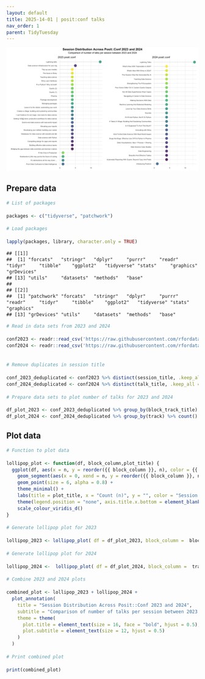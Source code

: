 ```yaml
---
layout: default
title: 2025-14-01 | posit:conf talks
nav_order: 1
parent: TidyTuesday
---
```

![Combined Plot](posit_conf_files/figure-gfm/unnamed-chunk-1-1.png)

## Prepare data

``` r
# List of packages

packages <- c("tidyverse", "patchwork")

# Load packages

lapply(packages, library, character.only = TRUE)
```

    ## [[1]]
    ##  [1] "forcats"   "stringr"   "dplyr"     "purrr"     "readr"     "tidyr"     "tibble"    "ggplot2"   "tidyverse" "stats"     "graphics"  "grDevices"
    ## [13] "utils"     "datasets"  "methods"   "base"     
    ## 
    ## [[2]]
    ##  [1] "patchwork" "forcats"   "stringr"   "dplyr"     "purrr"     "readr"     "tidyr"     "tibble"    "ggplot2"   "tidyverse" "stats"     "graphics" 
    ## [13] "grDevices" "utils"     "datasets"  "methods"   "base"

``` r
# Read in data sets from 2023 and 2024

conf2023 <- readr::read_csv('https://raw.githubusercontent.com/rfordatascience/tidytuesday/main/data/2025/2025-01-14/conf2023.csv')
conf2024 <- readr::read_csv('https://raw.githubusercontent.com/rfordatascience/tidytuesday/main/data/2025/2025-01-14/conf2024.csv')


# Remove duplicates in session title

conf_2023_deduplicated <- conf2023 %>% distinct(session_title, .keep_all = TRUE)
conf_2024_deduplicated <- conf2024 %>% distinct(talk_title, .keep_all = TRUE)

# Prepare data sets to plot number of talks for 2023 and 2024

df_plot_2023 <- conf_2023_deduplicated %>% group_by(block_track_title) %>% count() %>% as_tibble()
df_plot_2024 <- conf_2024_deduplicated %>% group_by(track) %>% count() %>% as_tibble()
```

## Plot data

``` r
# Function to plot data

lollipop_plot <- function(df, block_column,plot_title) {
  ggplot(df, aes(x = n, y = reorder({{ block_column }}, n), color = {{ block_column }})) +
    geom_segment(aes(x = 0, xend = n, y = reorder({{ block_column }}, n), yend = reorder({{block_column}},n)),linetype = "dashed", color = "grey") +
    geom_point(size = 6, alpha = 0.8) +
    theme_minimal() +
    labs(title = plot_title, x = "Count (n)", y = "", color = "Session Title") +
    theme(legend.position = "none", axis.title.x.bottom = element_blank()) +
    scale_colour_viridis_d()
}

# Generate lollipop plot for 2023

lollipop_2023 <- lollipop_plot( df = df_plot_2023, block_column =  block_track_title, plot_title = "2023 posit::conf")

# Generate lollipop plot for 2024

lollipop_2024 <-  lollipop_plot( df = df_plot_2024, block_column =  track, plot_title = "2024 posit::conf")

# Combine 2023 and 2024 plots

combined_plot <- lollipop_2023 + lollipop_2024 + 
  plot_annotation(
    title = "Session Distribution Across Posit::Conf 2023 and 2024",
    subtitle = "Comparison of number of talks per session between 2023 and 2024",
    theme = theme(
      plot.title = element_text(size = 16, face = "bold", hjust = 0.5),
      plot.subtitle = element_text(size = 12, hjust = 0.5)
    )
  )

# Print combined plot

print(combined_plot)
```
